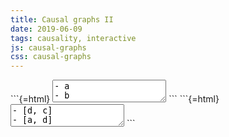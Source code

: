 ```yaml
---
title: Causal graphs II
date: 2019-06-09
tags: causality, interactive
js: causal-graphs
css: causal-graphs
---
```


<div id="nodes-and-seps">
```{=html}
<textarea id="nodes">
- a
- b
- c
- d
</textarea>
```
```{=html}
<textarea id="d-separations">
- [d, c]
- [a, d]
</textarea>
```
</div>
<div id="compatible-graphs"></div>
<div id="d-separation-error"></div>
